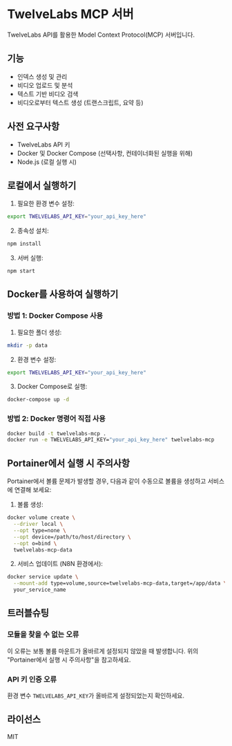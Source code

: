 # TwelveLabs MCP 서버

TwelveLabs API를 활용한 Model Context Protocol(MCP) 서버입니다.

## 기능

- 인덱스 생성 및 관리
- 비디오 업로드 및 분석
- 텍스트 기반 비디오 검색
- 비디오로부터 텍스트 생성 (트랜스크립트, 요약 등)

## 사전 요구사항

- TwelveLabs API 키
- Docker 및 Docker Compose (선택사항, 컨테이너화된 실행을 위해)
- Node.js (로컬 실행 시)

## 로컬에서 실행하기

1. 필요한 환경 변수 설정:

```bash
export TWELVELABS_API_KEY="your_api_key_here"
```

2. 종속성 설치:

```bash
npm install
```

3. 서버 실행:

```bash
npm start
```

## Docker를 사용하여 실행하기

### 방법 1: Docker Compose 사용

1. 필요한 폴더 생성:

```bash
mkdir -p data
```

2. 환경 변수 설정:

```bash
export TWELVELABS_API_KEY="your_api_key_here"
```

3. Docker Compose로 실행:

```bash
docker-compose up -d
```

### 방법 2: Docker 명령어 직접 사용

```bash
docker build -t twelvelabs-mcp .
docker run -e TWELVELABS_API_KEY="your_api_key_here" twelvelabs-mcp
```

## Portainer에서 실행 시 주의사항

Portainer에서 볼륨 문제가 발생할 경우, 다음과 같이 수동으로 볼륨을 생성하고 서비스에 연결해 보세요:

1. 볼륨 생성:

```bash
docker volume create \
  --driver local \
  --opt type=none \
  --opt device=/path/to/host/directory \
  --opt o=bind \
  twelvelabs-mcp-data
```

2. 서비스 업데이트 (N8N 환경에서):

```bash
docker service update \
  --mount-add type=volume,source=twelvelabs-mcp-data,target=/app/data \
  your_service_name
```

## 트러블슈팅

### 모듈을 찾을 수 없는 오류

이 오류는 보통 볼륨 마운트가 올바르게 설정되지 않았을 때 발생합니다. 위의 "Portainer에서 실행 시 주의사항"을 참고하세요.

### API 키 인증 오류

환경 변수 `TWELVELABS_API_KEY`가 올바르게 설정되었는지 확인하세요.

## 라이선스

MIT
